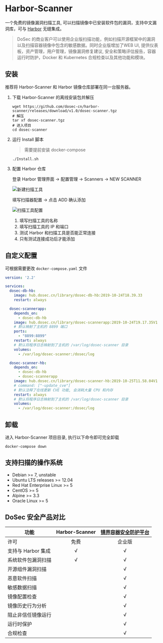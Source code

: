 # Harbor-Scanner

一个免费的镜像漏洞扫描工具, 可以扫描镜像中已安装软件包的漏洞，支持中文漏洞库，可与 [Harbor](https://github.com/goharbor/harbor) 无缝集成。

> DoSec 的商业客户可以使用企业版扫描功能，例如扫描开源框架中的漏洞以及扫描容器镜像中包含的敏感数据。同时企业版增加了WEB UI, 提供仪表板，资产管理，用户管理，镜像漏洞修复建议, 安全和策略评估报告，容器运行时防护，Docker 和 Kubernetes 合规检查以及其他功能和模块。

## 安装

推荐将 Harbor-Scanner 和 Harbor 镜像仓库部署在同一台服务器。

1. 下载 Harbor-Scanner 的离线安装包并解压

    ```shell
    wget https://github.com/dosec-cn/harbor-scanner/releases/download/v1.0/dosec-scanner.tgz
    # 解压
    tar xf dosec-scanner.tgz
    # 进入项目
    cd dosec-scanner
    ```

2. 运行 Install 脚本

    > 需要提前安装 docker-compose

    ```shell
    ./Install.sh
    ```

3. 配置 Harbor 仓库

    登录 Harbor 管理界面 -> 配置管理 -> Scanners -> NEW SCANNER

    ![新建扫描工具](http://img.dosec.cn/20191028115555.png)

    填写扫描器配置 -> 点击 ADD 确认添加

    ![扫描工具配置](http://img.dosec.cn/20191028154900.png)

    1. 填写扫描工具的名称
    2. 填写扫描工具的 IP 和端口
    3. 测试 Harbor 和扫描工具是否能正常连接
    4. 只有测试连接成功后才能添加

## 自定义配置

可根据需要更改 `docker-compose.yaml` 文件

```yaml
version: '2.2'

services:
  dosec-db-hb:
    image: hub.dosec.cn/library/dosec-db-hb:2019-10-24T18.39.33
    restart: always

  dosec-scannerapp:
    depends_on:
      - dosec-db-hb
    image: hub.dosec.cn/library/dosec-scannerapp:2019-10-24T19.17.35V1.0.0_prod
    # 默认映射了主机的 8899 端口
    ports:
      - "8899:8899"
    restart: always
    # 默认将程序日志映射到了主机的 /var/log/dosec-scanner 目录
    volumes:
      - /var/log/dosec-scanner:/dosec/log

  dosec-scanner-hb:
    depends_on:
      - dosec-db-hb
      - dosec-scannerapp
    image: hub.dosec.cn/library/dosec-scanner-hb:2019-10-25T11.58.04V1.0_release
    # command: ["-update_cve"]
    # 默认注释了在线更新 CVE 功能, 会消耗大量 CPU 和内存
    restart: always
    # 默认将程序日志映射到了主机的 /var/log/dosec-scanner 目录
    volumes:
      - /var/log/dosec-scanner:/dosec/log
```

## 卸载

进入 Harbor-Scanner 项目目录, 执行以下命令即可完全卸载

```shell
docker-compose down
```

## 支持扫描的操作系统

- Debian >= 7, unstable
- Ubuntu LTS releases >= 12.04
- Red Hat Enterprise Linux >= 5
- CentOS >= 5
- Alpine >= 3.3
- Oracle Linux >= 5

## DoSec 安全产品对比

|        功能        | Harbor-Scanner | [镜界容器安全防护平台](https://www.dosec.cn/) |
| ------------------ | :------------: | :-------------------------------------------: |
| 许可               |      免费      |                    企业版                     |
| 支持与 Harbor 集成 |       √        |                       √                       |
| 系统软件包漏洞扫描 |       √        |                       √                       |
| 开源组件漏洞扫描   |                |                       √                       |
| 恶意软件扫描       |                |                       √                       |
| 敏感数据扫描       |                |                       √                       |
| 镜像配置检查       |                |                       √                       |
| 镜像历史行为分析   |                |                       √                       |
| 阻止非信任镜像运行 |                |                       √                       |
| 运行时保护         |                |                       √                       |
| 合规检查           |                |                       √                       |
